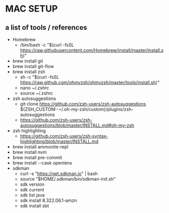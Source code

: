 # MAC SETUP
## a list of tools / references

* Homebrew
    * /bin/bash -c "$(curl -fsSL https://raw.githubusercontent.com/Homebrew/install/master/install.sh)"
* brew install git
* brew install git-flow
* brew install zsh
  * sh -c "$(curl -fsSL https://raw.github.com/ohmyzsh/ohmyzsh/master/tools/install.sh)"
  * nano ~/.zshrc
  * source ~/.zshrc
* zsh autosuggestions
  * git clone https://github.com/zsh-users/zsh-autosuggestions ${ZSH_CUSTOM:-~/.oh-my-zsh/custom}/plugins/zsh-autosuggestions
  * https://github.com/zsh-users/zsh-autosuggestions/blob/master/INSTALL.md#oh-my-zsh
* zsh highlighting
  * https://github.com/zsh-users/zsh-syntax-highlighting/blob/master/INSTALL.md
* brew install ammonite-repl
* brew install nvm
* brew install pre-commit
* brew install --cask openlens
* sdkman
  * curl -s "https://get.sdkman.io" | bash
  * source "$HOME/.sdkman/bin/sdkman-init.sh"
  * sdk version
  * sdk current
  * sdk list java
  * sdk install 8.322.06.1-amzn
  * sdk install sbt

